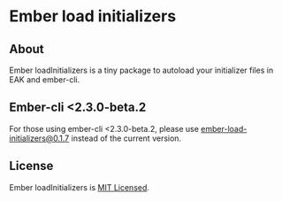 Ember load initializers
===========

About
-----

Ember loadInitializers is a tiny package to autoload your initializer files in EAK and ember-cli.

Ember-cli <2.3.0-beta.2
-----------------------

For those using ember-cli <2.3.0-beta.2, please use ember-load-initializers@0.1.7 instead of the current version.

License
-------

Ember loadInitializers is [MIT Licensed](https://github.com/ember-cli/ember-load-initializers/blob/master/LICENSE.md).
